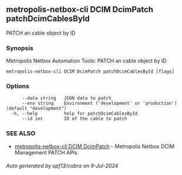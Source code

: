 ## metropolis-netbox-cli DCIM DcimPatch patchDcimCablesById

PATCH an cable object by ID

### Synopsis


Metropolis Netbox Automation Tools:
  PATCH an cable object by ID

```
metropolis-netbox-cli DCIM DcimPatch patchDcimCablesById [flags]
```

### Options

```
      --data string   JSON data to patch
      --env string    Environment ('development' or 'production') (default "development")
  -h, --help          help for patchDcimCablesById
      --id int        ID of the cable to patch
```

### SEE ALSO

* [metropolis-netbox-cli DCIM DcimPatch]()	 - Metropolis Netbox DCIM Management PATCH APIs.

###### Auto generated by spf13/cobra on 9-Jul-2024
